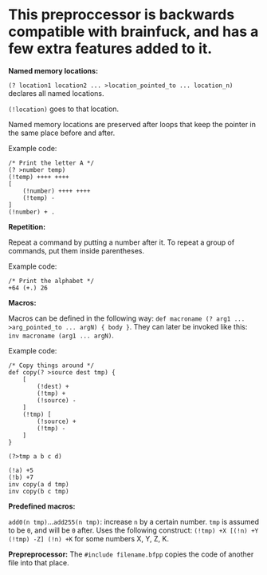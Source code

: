 This preproccessor is backwards compatible with brainfuck, and has a few extra features added to it.
===

**Named memory locations:**

`(? location1 location2 ... >location_pointed_to ... location_n)` declares all named locations.

`(!location)` goes to that location.

Named memory locations are preserved after loops that keep the pointer in the same place before and
after.

Example code:

```
/* Print the letter A */
(? >number temp)
(!temp) ++++ ++++
[
    (!number) ++++ ++++
    (!temp) -
]
(!number) + .
```

**Repetition:**

Repeat a command by putting a number after it. To repeat a group of commands, put them inside
parentheses.

Example code:

```
/* Print the alphabet */
+64 (+.) 26
```

**Macros:**

Macros can be defined in the following way: `def macroname (? arg1 ... >arg_pointed_to ... argN) {
body }`. They can later be invoked like this: `inv macroname (arg1 ... argN)`.

Example code:
```
/* Copy things around */
def copy(? >source dest tmp) {
    [
        (!dest) +
        (!tmp) +
        (!source) -
    ]
    (!tmp) [
        (!source) +
        (!tmp) -
    ]
}

(?>tmp a b c d)

(!a) +5
(!b) +7
inv copy(a d tmp)
inv copy(b c tmp)
```

**Predefined macros:**

`add0(n tmp)`...`add255(n tmp)`: increase `n` by a certain number. `tmp` is assumed to be `0`, and
will be `0` after. Uses the following construct: `(!tmp) +X [(!n) +Y (!tmp) -Z] (!n) +K` for some
numbers X, Y, Z, K.

**Prepreprocessor:**
The `#include filename.bfpp` copies the code of another file into that place.
